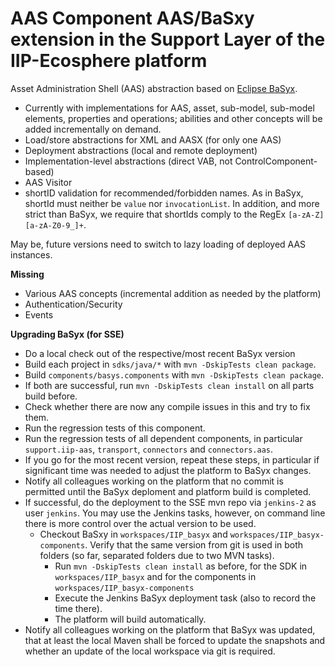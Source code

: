 # AAS Component AAS/BaSxy extension in the Support Layer of the IIP-Ecosphere platform

Asset Administration Shell (AAS) abstraction based on [Eclipse BaSyx](https://www.eclipse.org/basyx/).  

- Currently with implementations for AAS, asset, sub-model, sub-model elements, properties and operations; abilities 
  and other concepts will be added incrementally on demand.
- Load/store abstractions for XML and AASX (for only one AAS)
- Deployment abstractions (local and remote deployment)
- Implementation-level abstractions (direct VAB, not ControlComponent-based)
- AAS Visitor
- shortID validation for recommended/forbidden names. As in BaSyx, shortId must neither be ``value`` nor ``invocationList``. In addition, and more strict than BaSyx, we require that shortIds comply to the RegEx ``[a-zA-Z][a-zA-Z0-9_]+``.

May be, future versions need to switch to lazy loading of deployed AAS instances.

**Missing**
- Various AAS concepts (incremental addition as needed by the platform)
- Authentication/Security
- Events

**Upgrading BaSyx (for SSE)**
- Do a local check out of the respective/most recent BaSyx version
- Build each project in ``sdks/java/*`` with ``mvn -DskipTests clean package``.
- Build ``components/basys.components`` with ``mvn -DskipTests clean package``.
- If both are successful, run ``mvn -DskipTests clean install`` on all parts build before.
- Check whether there are now any compile issues in this and try to fix them.
- Run the regression tests of this component.
- Run the regression tests of all dependent components, in particular ``support.iip-aas``, ``transport``, ``connectors`` and ``connectors.aas``.
- If you go for the most recent version, repeat these steps, in particular if significant time was needed to adjust the platform to BaSyx changes.
- Notify all colleagues working on the platform that no commit is permitted until the BaSyx deploment and platform build is completed.
- If successful, do the deployment to the SSE mvn repo via ``jenkins-2`` as user ``jenkins``. You may use the Jenkins tasks, however,
  on command line there is more control over the actual version to be used.
  - Checkout BaSxy in ``workspaces/IIP_basyx`` and ``workspaces/IIP_basyx-components``. Verify that the same version from git is used in both folders (so far, separated folders due to two MVN tasks).
    - Run ``mvn -DskipTests clean install`` as before, for the SDK in ``workspaces/IIP_basyx`` and for the components in 
  ``workspaces/IIP_basyx-components``
    - Execute the Jenkins BaSyx deployment task (also to record the time there).
    - The platform will build automatically.
- Notify all colleagues working on the platform that BaSyx was updated, that at least the local Maven shall be forced to update the snapshots and whether an update of the local workspace via git is required.